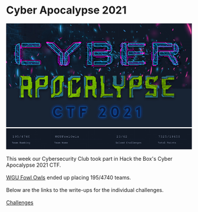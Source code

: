 # Cyber Apocalypse 2021

<div style="text-align:center"><a href="https://ctf.hackthebox.eu"><img src="hackpoc.png"></a></div>  
<div style="text-align:center"><a href="https://ctf.hackthebox.eu"><img src="stats.png"></a></div>  

This week our Cybersecurity Club took part in Hack the Box's Cyber Apocalypse 2021 CTF.  
<br>
[WGU Fowl Owls](https://ctftime.org/team/152210) ended up placing 195/4740 teams.   
<br>
Below are the links to the write-ups for the individual challenges.  
<br>
[Challenges](/hackpock)

<br>


